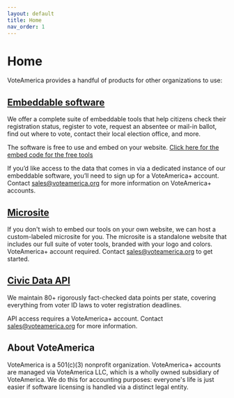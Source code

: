 ```yaml
---
layout: default
title: Home
nav_order: 1
---
```


# Home

VoteAmerica provides a handful of products for other organizations to use:

## [Embeddable software](embeds)

We offer a complete suite of embeddable tools that help citizens check their registration status, 
register to vote, request an absentee or mail-in ballot, find out where to vote, contact their local election office, and more.

The software is free to use and embed on your website. [Click here for the embed code for the free tools](https://secure.voteamerica.org/free-software)

If you’d like access to the data that comes in via a dedicated 
instance of our embeddable software, you’ll need to sign up for a VoteAmerica+ account. 
Contact [sales@voteamerica.org](mailto:sales@voteamerica.org) for more information on VoteAmerica+ accounts.

## [Microsite](microsite)

If you don't wish to embed our tools on your own website, we can host a custom-labeled microsite for you.
The microsite is a standalone website that includes our full suite of voter tools, branded with your logo and colors.
VoteAmerica+ account required. Contact [sales@voteamerica.org](mailto:sales@voteamerica.org) to get started.

## [Civic Data API](api/index.md)

We maintain 80+ rigorously fact-checked data points per state, covering everything from voter ID laws to voter registration deadlines.

API access requires a VoteAmerica+ account. Contact [sales@voteamerica.org](mailto:sales@voteamerica.org) for more information.

## About VoteAmerica

VoteAmerica is a 501(c)(3) nonprofit organization. VoteAmerica+ accounts are managed via VoteAmerica LLC, 
which is a wholly owned subsidiary of VoteAmerica. We do this for accounting purposes: everyone's life is just easier 
if software licensing is handled via a distinct legal entity.
